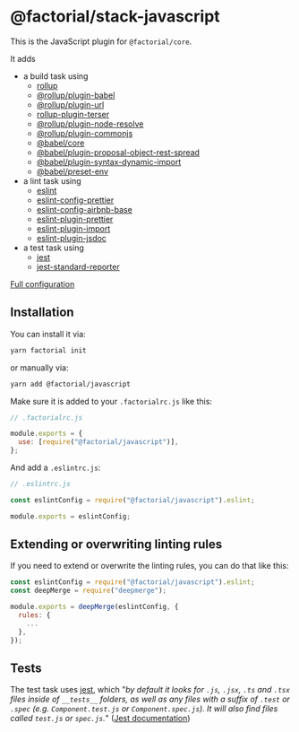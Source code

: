 # @factorial/stack-javascript

This is the JavaScript plugin for `@factorial/core`.

It adds

- a build task using
  - [rollup](https://www.npmjs.com/package/rollup)
  - [@rollup/plugin-babel](https://www.npmpjs.com/package/https://www.npmjs.com/package/@rollup/plugin-babel)
  - [@rollup/plugin-url](https://www.npmpjs.com/package/@rollup/plugin-url)
  - [rollup-plugin-terser](https://www.npmpjs.com/package/rollup-plugin-terser)
  - [@rollup/plugin-node-resolve](https://www.npmpjs.com/package/@rollup/plugin-node-resolve)
  - [@rollup/plugin-commonjs](https://www.npmpjs.com/package/@rollup/plugin-commonjs)
  - [@babel/core](https://www.npmpjs.com/package/@babel/core)
  - [@babel/plugin-proposal-object-rest-spread](https://www.npmpjs.com/package/@babel/plugin-proposal-object-rest-spread)
  - [@babel/plugin-syntax-dynamic-import](https://www.npmpjs.com/package/@babel/plugin-syntax-dynamic-import)
  - [@babel/preset-env](https://www.npmpjs.com/package/@babel/preset-env)
- a lint task using
  - [eslint](https://www.npmjs.com/package/eslint)
  - [eslint-config-prettier](https://www.npmjs.com/package/eslint-config-prettier)
  - [eslint-config-airbnb-base](https://www.npmjs.com/package/eslint-config-airbnb-base)
  - [eslint-plugin-prettier](https://www.npmjs.com/package/eslint-plugin-prettier)
  - [eslint-plugin-import](https://www.npmjs.com/package/eslint-plugin-import)
  - [eslint-plugin-jsdoc](https://www.npmjs.com/package/eslint-plugin-jsdoc)
- a test task using
  - [jest](https://www.npmjs.com/package/jest)
  - [jest-standard-reporter](https://www.npmjs.com/package/jest-standard-reporter)

[Full configuration](.eslintrc.js)

## Installation

You can install it via:

```bash
yarn factorial init
```

or manually via:

```bash
yarn add @factorial/javascript
```

Make sure it is added to your `.factorialrc.js` like this:

```js
// .factorialrc.js

module.exports = {
  use: [require("@factorial/javascript")],
};
```

And add a `.eslintrc.js`:

```js
// .eslintrc.js

const eslintConfig = require("@factorial/javascript").eslint;

module.exports = eslintConfig;
```

## Extending or overwriting linting rules

If you need to extend or overwrite the linting rules, you can do that like this:

```js
const eslintConfig = require("@factorial/javascript").eslint;
const deepMerge = require("deepmerge");

module.exports = deepMerge(eslintConfig, {
  rules: {
    ...
  },
});
```

## Tests

The test task uses [jest](https://github.com/facebook/jest), which "_by default it looks for `.js`, `.jsx`, `.ts` and `.tsx` files inside of `__tests__` folders, as well as any files with a suffix of `.test` or `.spec` (e.g. `Component.test.js` or `Component.spec.js`). It will also find files called `test.js` or `spec.js`._" ([Jest documentation](https://jestjs.io/docs/en/configuration.html#testmatch-arraystring))

